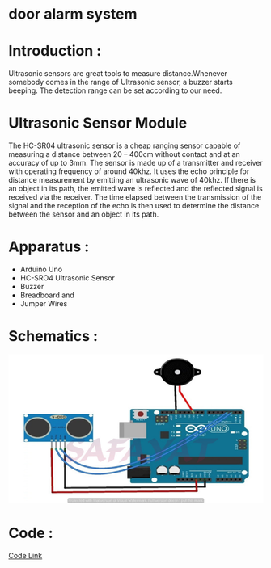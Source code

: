 # door alarm system
 
# Introduction :
Ultrasonic sensors are great tools to measure distance.Whenever somebody comes in the range of Ultrasonic sensor, a buzzer starts beeping. The detection range can be set according to our need.
# Ultrasonic Sensor Module
The HC-SR04 ultrasonic sensor is a cheap ranging sensor capable of measuring a distance between 20 – 400cm without contact and at an accuracy of up to 3mm. The sensor is made up of a transmitter and receiver with operating frequency of around 40khz. It uses the echo principle for distance measurement by emitting an ultrasonic wave of 40khz. If there is an object in its path, the emitted wave is reflected and the reflected signal is received via the receiver. The time elapsed between the transmission of the signal and the reception of the echo is then used to determine the distance between the sensor and an object in its path.
# Apparatus : 
* Arduino Uno
* HC-SRO4 Ultrasonic Sensor
* Buzzer
* Breadboard and
* Jumper Wires
# Schematics : 
![Schematics](door-alarm.jpg)
# Code : 
[Code Link](Door_Alarm_System)
